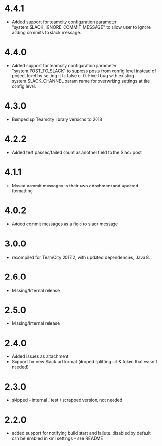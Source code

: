 # 4.4.1
* Added support for teamcity configuration parameter "system.SLACK_IGNORE_COMMIT_MESSAGE" to allow user to ignore adding commits to slack message.

# 4.4.0
* Added support for teamcity configuration parameter "system.POST_TO_SLACK" to supress posts from config level instead of project level by setting it to false or 0. Fixed bug with existing system.SLACK_CHANNEL param name for overwriting settings at the config level.

# 4.3.0
* Bumped up Teamcity library versions to 2018

# 4.2.2
* Added test passed/failed count as another field to the Slack post

# 4.1.1
* Moved commit messages to their own attachment and updated formatting

# 4.0.2
* Added commit messages as a field to slack message

# 3.0.0
* recompiled for TeamCity 2017.2, with updated dependencies, Java 8.

# 2.6.0
* Missing/Internal release

# 2.5.0
* Missing/Internal release

# 2.4.0

* Added issues as attachment
* Support for new Slack url format (droped splitting url & token that wasn't needed)

# 2.3.0

* skipped - internal / test / scrapped version, not needed

# 2.2.0

* added support for notifying build start and failute. disabled by default can be enabled in xml settings - see README
